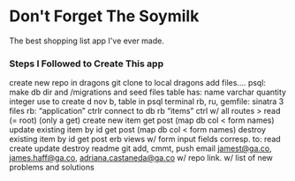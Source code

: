 # Don't Forget The Soymilk
The best shopping list app I've ever made.

### Steps I Followed to Create This app
create new repo in dragons
git clone to local dragons
add files….
psql: make db dir and /migrations and seed files
table has: name varchar quantity integer
use to create d nov b, table in psql terminal
rb, ru, gemfile: sinatra 3 files
rb: “application” ctrlr
connect to db
rb “items” ctrl w/ all routes >
read (= root) (only a get)
create new item
get
post (map db col < form names)
update existing item by id
get
post (map db col < form names)
destroy  existing item by id
get
post
erb views w/ form input fields corresp. to:
read
create
update
destroy
readme
git add, cmmt, push
email jamest@ga.co, james.haff@ga.co, adriana.castaneda@ga.co
w/ repo link.
w/ list of new problems and solutions
